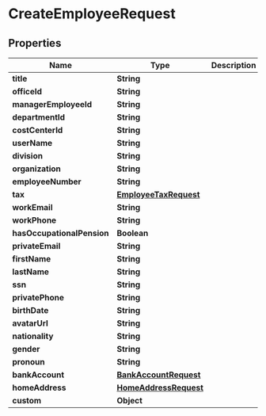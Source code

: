 

# CreateEmployeeRequest


## Properties

| Name | Type | Description | Notes |
|------------ | ------------- | ------------- | -------------|
|**title** | **String** |  |  [optional] |
|**officeId** | **String** |  |  [optional] |
|**managerEmployeeId** | **String** |  |  [optional] |
|**departmentId** | **String** |  |  [optional] |
|**costCenterId** | **String** |  |  [optional] |
|**userName** | **String** |  |  [optional] |
|**division** | **String** |  |  [optional] |
|**organization** | **String** |  |  [optional] |
|**employeeNumber** | **String** |  |  [optional] |
|**tax** | [**EmployeeTaxRequest**](EmployeeTaxRequest.md) |  |  [optional] |
|**workEmail** | **String** |  |  [optional] |
|**workPhone** | **String** |  |  [optional] |
|**hasOccupationalPension** | **Boolean** |  |  [optional] |
|**privateEmail** | **String** |  |  [optional] |
|**firstName** | **String** |  |  [optional] |
|**lastName** | **String** |  |  [optional] |
|**ssn** | **String** |  |  [optional] |
|**privatePhone** | **String** |  |  [optional] |
|**birthDate** | **String** |  |  [optional] |
|**avatarUrl** | **String** |  |  [optional] |
|**nationality** | **String** |  |  [optional] |
|**gender** | **String** |  |  [optional] |
|**pronoun** | **String** |  |  [optional] |
|**bankAccount** | [**BankAccountRequest**](BankAccountRequest.md) |  |  [optional] |
|**homeAddress** | [**HomeAddressRequest**](HomeAddressRequest.md) |  |  [optional] |
|**custom** | **Object** |  |  [optional] |




